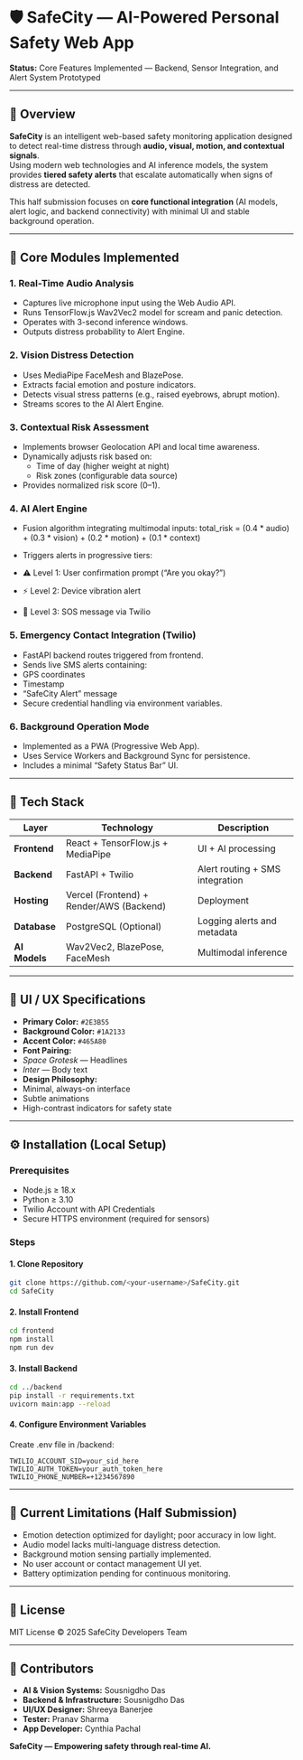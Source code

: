 # 🛡️ SafeCity — AI-Powered Personal Safety Web App  
**Status:** Core Features Implemented — Backend, Sensor Integration, and Alert System Prototyped

---

## 🚀 Overview

**SafeCity** is an intelligent web-based safety monitoring application designed to detect real-time distress through **audio, visual, motion, and contextual signals**.  
Using modern web technologies and AI inference models, the system provides **tiered safety alerts** that escalate automatically when signs of distress are detected.  

This half submission focuses on **core functional integration** (AI models, alert logic, and backend connectivity) with minimal UI and stable background operation.

---

## 🧩 Core Modules Implemented

### 1. **Real-Time Audio Analysis**
- Captures live microphone input using the Web Audio API.
- Runs TensorFlow.js Wav2Vec2 model for scream and panic detection.
- Operates with 3-second inference windows.
- Outputs distress probability to Alert Engine.

### 2. **Vision Distress Detection**
- Uses MediaPipe FaceMesh and BlazePose.
- Extracts facial emotion and posture indicators.
- Detects visual stress patterns (e.g., raised eyebrows, abrupt motion).
- Streams scores to the AI Alert Engine.

### 3. **Contextual Risk Assessment**
- Implements browser Geolocation API and local time awareness.
- Dynamically adjusts risk based on:
  - Time of day (higher weight at night)
  - Risk zones (configurable data source)
- Provides normalized risk score (0–1).

### 4. **AI Alert Engine**
- Fusion algorithm integrating multimodal inputs:
total_risk = (0.4 * audio) + (0.3 * vision) + (0.2 * motion) + (0.1 * context)

- Triggers alerts in progressive tiers:
- ⚠️ Level 1: User confirmation prompt (“Are you okay?”)
- ⚡ Level 2: Device vibration alert
- 🚨 Level 3: SOS message via Twilio

### 5. **Emergency Contact Integration (Twilio)**
- FastAPI backend routes triggered from frontend.
- Sends live SMS alerts containing:
- GPS coordinates
- Timestamp
- “SafeCity Alert” message
- Secure credential handling via environment variables.

### 6. **Background Operation Mode**
- Implemented as a PWA (Progressive Web App).
- Uses Service Workers and Background Sync for persistence.
- Includes a minimal “Safety Status Bar” UI.

---

## 🧠 Tech Stack

| Layer | Technology | Description |
|--------|-------------|-------------|
| **Frontend** | React + TensorFlow.js + MediaPipe | UI + AI processing |
| **Backend** | FastAPI + Twilio | Alert routing + SMS integration |
| **Hosting** | Vercel (Frontend) + Render/AWS (Backend) | Deployment |
| **Database** | PostgreSQL (Optional) | Logging alerts and metadata |
| **AI Models** | Wav2Vec2, BlazePose, FaceMesh | Multimodal inference |

---

## 🎨 UI / UX Specifications

- **Primary Color:** `#2E3B55`  
- **Background Color:** `#1A2133`  
- **Accent Color:** `#465A80`
- **Font Pairing:**
- *Space Grotesk* — Headlines
- *Inter* — Body text
- **Design Philosophy:**
- Minimal, always-on interface
- Subtle animations
- High-contrast indicators for safety state

---
## ⚙️ Installation (Local Setup)

### Prerequisites
- Node.js ≥ 18.x
- Python ≥ 3.10
- Twilio Account with API Credentials
- Secure HTTPS environment (required for sensors)

### Steps

#### 1. Clone Repository
```bash
git clone https://github.com/<your-username>/SafeCity.git
cd SafeCity
```
#### 2. Install Frontend
```bash
cd frontend
npm install
npm run dev
```
#### 3. Install Backend
```bash
cd ../backend
pip install -r requirements.txt
uvicorn main:app --reload
```
#### 4. Configure Environment Variables
Create .env file in /backend:

```env
TWILIO_ACCOUNT_SID=your_sid_here
TWILIO_AUTH_TOKEN=your_auth_token_here
TWILIO_PHONE_NUMBER=+1234567890
```

---

## 🧪 Current Limitations (Half Submission)
- Emotion detection optimized for daylight; poor accuracy in low light.
- Audio model lacks multi-language distress detection.
- Background motion sensing partially implemented.
- No user account or contact management UI yet.
- Battery optimization pending for continuous monitoring.

---

## 🧾 License
MIT License © 2025 SafeCity Developers Team

---

## 👥 Contributors

- **AI & Vision Systems:** Sousnigdho Das
- **Backend & Infrastructure:** Sousnigdho Das
- **UI/UX Designer:** Shreeya Banerjee
- **Tester:** Pranav Sharma
- **App Developer:** Cynthia Pachal

**SafeCity — Empowering safety through real-time AI.**
